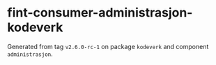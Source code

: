 # fint-consumer-administrasjon-kodeverk

Generated from tag `v2.6.0-rc-1` on package `kodeverk` and component `administrasjon`.
